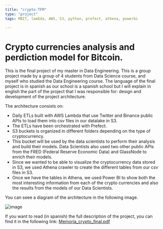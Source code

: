 ```yaml
---
title: "crypto-TFM"
type: "project"
tags: MBIT, lambda, AWS, S3, python, prefect, athena, powerbi

---
```


# Crypto currencies analysis and perdiction model for Bitcoin.
This is the final project of my master in Data Engineering. This is a group project made by a group of 4 students from Data Science course, and myself who studied the Data Engineering course. The language of the final project is in spanish as our school is a spanish school but I will explain in english the part of the project that I was responsible for: design and development of the project architecture.

The architecture consists on:
- Daily ETLs built with AWS Lambda that use Twitter and Binance public APIs to load them into csv files in our datalake in S3.
- The ETLs have been orchestrated with Prefect.
- S3 buckets is organized in different folders depending on the type of cryptocurrency.
- This bucket will be used by the data scientists to perform their analysis and build their models. Data Scientists also used two other public APIs from the FRED (Federal Reserve Economic Data) and GlassNode to enrich their models.
- Since we wanted to be able to visualize the cryptocurrency data stored in S3, we used Athena crawler to create the different tables from our csv files in S3.
- Once we have the tables in Athena, we used Power BI to show both the most interesting information from each of the crypto currencies and also the results from the models of our Data Scientists.

You can seee a diagram of the architecture in the following image.

![image](https://github.com/aalferea91/cryptoTFM/assets/92360704/1f4774f9-a38b-49c8-a59e-216d08676ef4)

If you want to read (in spanish) the full description of the project, you can find it in the following link: [Memoria_crypto_final.pdf](https://github.com/aalferea91/cryptoTFM/files/12388270/Memoria_crypto_final.pdf)
